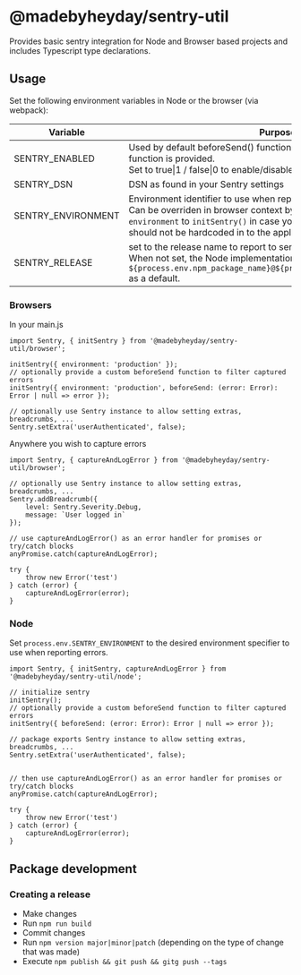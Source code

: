 # @madebyheyday/sentry-util

Provides basic sentry integration for Node and Browser based projects and includes Typescript type declarations.

## Usage

Set the following environment variables in Node or the browser (via webpack):

| Variable           | Purpose                                                                                                                                                                                                                                    |
| ------------------ | ------------------------------------------------------------------------------------------------------------------------------------------------------------------------------------------------------------------------------------------ |
| SENTRY_ENABLED     | Used by default beforeSend() function if no custom beforeSend function is provided.<br>Set to true\|1 / false\|0 to enable/disable reporting errors to Sentry                                                                              |
| SENTRY_DSN         | DSN as found in your Sentry settings                                                                                                                                                                                                       |
| SENTRY_ENVIRONMENT | Environment identifier to use when reporting errors.<br>Can be overriden in browser context by providing parameter `environment` to `initSentry()` in case your environment cannot or should not be hardcoded in to the application source |
| SENTRY_RELEASE     | set to the release name to report to sentry when capturing errors. When not set, the Node implementation will use `${process.env.npm_package_name}@${process.env.npm_package_version` as a default.                                        |

### Browsers

In your main.js

```
import Sentry, { initSentry } from '@madebyheyday/sentry-util/browser';

initSentry({ environment: 'production' });
// optionally provide a custom beforeSend function to filter captured errors
initSentry({ environment: 'production', beforeSend: (error: Error): Error | null => error });

// optionally use Sentry instance to allow setting extras, breadcrumbs, ...
Sentry.setExtra('userAuthenticated', false);

```

Anywhere you wish to capture errors

```
import Sentry, { captureAndLogError } from '@madebyheyday/sentry-util/browser';

// optionally use Sentry instance to allow setting extras, breadcrumbs, ...
Sentry.addBreadcrumb({
	level: Sentry.Severity.Debug,
	message: `User logged in`
});

// use captureAndLogError() as an error handler for promises or try/catch blocks
anyPromise.catch(captureAndLogError);

try {
	throw new Error('test')
} catch (error) {
	captureAndLogError(error);
}
```

### Node

Set `process.env.SENTRY_ENVIRONMENT` to the desired environment specifier to use when reporting errors.

```
import Sentry, { initSentry, captureAndLogError } from '@madebyheyday/sentry-util/node';

// initialize sentry
initSentry();
// optionally provide a custom beforeSend function to filter captured errors
initSentry({ beforeSend: (error: Error): Error | null => error });

// package exports Sentry instance to allow setting extras, breadcrumbs, ...
Sentry.setExtra('userAuthenticated', false);


// then use captureAndLogError() as an error handler for promises or try/catch blocks
anyPromise.catch(captureAndLogError);

try {
	throw new Error('test')
} catch (error) {
	captureAndLogError(error);
}
```
## Package development

### Creating a release
- Make changes
- Run `npm run build` 
- Commit changes
- Run `npm version major|minor|patch` (depending on the type of change that was made)
- Execute `npm publish && git push && gitg push --tags`


